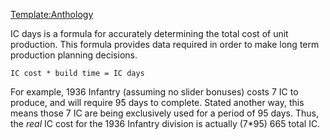 [Template:Anthology](/wiki/index.php?title=Template:Anthology&action=edit&redlink=1 "Template:Anthology (page does not exist)")

IC days is a formula for accurately determining the total cost of unit
production. This formula provides data required in order to make long
term production planning decisions.

    IC cost * build time = IC days

For example, 1936 Infantry (assuming no slider bonuses) costs 7 IC to
produce, and will require 95 days to complete. Stated another way, this
means those 7 IC are being exclusively used for a period of 95 days.
Thus, the *real* IC cost for the 1936 Infantry division is actually
(7\*95) 665 total IC.
